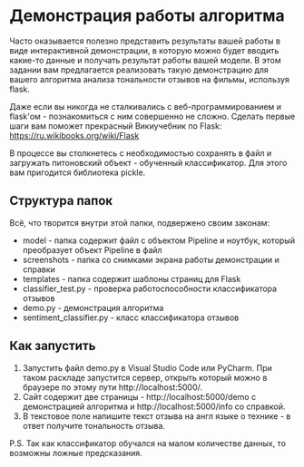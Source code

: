 # Демонстрация работы алгоритма
Часто оказывается полезно представить результаты вашей работы в виде интерактивной демонстрации, в которую можно будет вводить какие-то данные и получать результат работы вашей модели. В этом задании вам предлагается реализовать такую демонстрацию для вашего алгоритма анализа тональности отзывов на фильмы, используя flask.

Даже если вы никогда не сталкивались с веб-программированием и flask'ом - познакомиться с ним совершенно не сложно. Сделать первые шаги вам поможет прекрасный Викиучебник по Flask: https://ru.wikibooks.org/wiki/Flask

В процессе вы столкнетесь с необходимостью сохранять в файл и загружать питоновский объект - обученный классификатор. Для этого вам пригодится библиотека pickle.

## Структура папок
Всё, что творится внутри этой папки, подвержено своим законам:
* model - папка содержит файл с объектом Pipeline и ноутбук, который преобразует объект Pipeline в файл
* screenshots - папка со снимками экрана работы демонстрации и справки
* templates - папка содержит шаблоны страниц для Flask
* classifier_test.py - проверка работоспособности классификатора отзывов
* demo.py - демонстрация алгоритма
* sentiment_classifier.py - класс классификатора отзывов

## Как запустить
1. Запустить файл demo.py в Visual Studio Code или PyCharm. При таком раскладе запустится сервер, открыть который можно в браузере по этому пути http://localhost:5000/. 
2. Сайт содержит две страницы - http://localhost:5000/demo  с демонстрацией алгоритма и http://localhost:5000/info со справкой.
3. В текстовое поле напишите текст отзыва на англ языке о технике - в ответ получите тональность отзыва. 

P.S. Так как классификатор обучался на малом количестве данных, то возможны ложные предсказания.